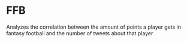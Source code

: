 # FFB
Analyzes the correlation between the amount of points a player gets in fantasy football and the number of tweets about that player
